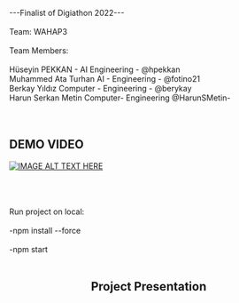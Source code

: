 ---Finalist of Digiathon 2022---
 <br></br>
Team: WAHAP3
 <br></br>
Team Members:  <br></br>
Hüseyin PEKKAN - AI Engineering - @hpekkan </br>
Muhammed Ata Turhan AI - Engineering - @fotino21</br>
Berkay Yıldız Computer - Engineering - @berykay</br>
Harun Serkan Metin Computer- Engineering @HarunSMetin- </br>
 <br></br>
  ## DEMO VIDEO</br>
  [![IMAGE ALT TEXT HERE](https://img.youtube.com/vi/YEcG7dMGT90/0.jpg)](https://www.youtube.com/watch?v=YEcG7dMGT90 "Demo Video") <br></br>  <br></br>


Run project on local:  <br></br>
-npm install --force  <br></br>
-npm start  <br></br>

## <p align="center">Project Presentation</p>



